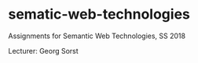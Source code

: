 # sematic-web-technologies
Assignments for Semantic Web Technologies, SS 2018

Lecturer: Georg Sorst
